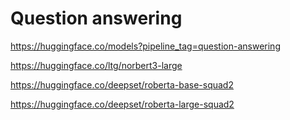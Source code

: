 # Question answering

https://huggingface.co/models?pipeline_tag=question-answering


https://huggingface.co/ltg/norbert3-large


https://huggingface.co/deepset/roberta-base-squad2

https://huggingface.co/deepset/roberta-large-squad2



